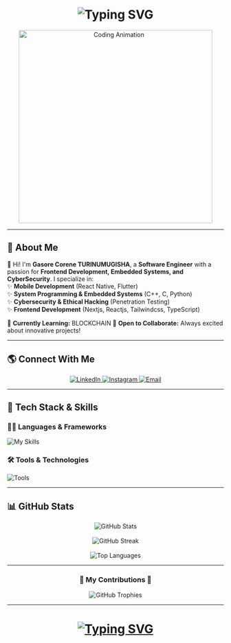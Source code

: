 <h1 align="center">
  <img src="https://readme-typing-svg.demolab.com?font=Fira+Code&pause=1000&random=false&width=435&lines=Hello,+I'm+Gasore+Corene+TURINUMUGISHA!;Software+Engineer+%F0%9F%91%A8%E2%80%8D%F0%9F%92%BB;UI/UX+Designer+%F0%9F%A7%91%E2%80%8D%F0%9F%8E%A8;Cybersecurity+Enthusiast+%F0%9F%9B%A1;Open-source+Contributor+%F0%9F%94%A5" alt="Typing SVG" />
</h1>
<p align="center">
  <img src="https://media.giphy.com/media/RbDKaczqWovIugyJmW/giphy.gif" alt="Coding Animation" width="450">
</p>

---

## 🚀 About Me  
👋 Hi! I'm **Gasore Corene TURINUMUGISHA**, a **Software Engineer** with a passion for **Frontend Development, Embedded Systems, and CyberSecurity**. I specialize in:  
✨ **Mobile Development** (React Native, Flutter)  
✨ **System Programming & Embedded Systems** (C++, C, Python)    
✨ **Cybersecurity & Ethical Hacking** (Penetration Testing)  
✨ **Frontend Development** (Nextjs, Reactjs, Tailwindcss, TypeScript)  
  
📘 **Currently Learning:** BLOCKCHAIN 
🤝 **Open to Collaborate:** Always excited about innovative projects!  

---

## 🌎 Connect With Me  
<p align="center">
  <a href="https://www.linkedin.com/in/gasore-corene-turinumugisha-275332326/" target="_blank">
    <img src="https://img.shields.io/badge/LinkedIn-%230A66C2.svg?logo=linkedin&logoColor=white&style=for-the-badge" alt="LinkedIn" />
  </a>
  <a href="https://www.instagram.com/_corey_ne/" target="_blank">
    <img src="https://img.shields.io/badge/Instagram-%23E4405F.svg?logo=instagram&logoColor=white&style=for-the-badge" alt="Instagram" />
  </a>
  <a href="mailto:corenegasore@gmail.com">
    <img src="https://img.shields.io/badge/Email-%23EA4335.svg?logo=gmail&logoColor=white&style=for-the-badge" alt="Email" />
  </a>
</p>

---

## 🔧 Tech Stack & Skills  

### **👨‍💻 Languages & Frameworks**  
![My Skills](https://skillicons.dev/icons?i=cpp,c,py,java,php,js,ts,html,css,react,vue,nextjs,nodejs,flutter,tailwind,bootstrap&perline=8)

### **🛠️ Tools & Technologies**  
![Tools](https://skillicons.dev/icons?i=git,github,figma,linux,postgres,mysql,mongodb,docker&perline=8)

---

## 📊 GitHub Stats  
<p align="center">
  <img src="https://github-readme-stats.vercel.app/api?username=Corenegasore123&show_icons=true&theme=tokyonight&border_radius=10" alt="GitHub Stats" />
  <br><br>
  <img src="https://github-readme-streak-stats.herokuapp.com/?user=Corenegasore123&theme=tokyonight&border_radius=10" alt="GitHub Streak" />
  <br><br>
  <img src="https://github-readme-stats.vercel.app/api/top-langs/?username=Corenegasore123&theme=tokyonight&layout=compact&border_radius=10" alt="Top Languages" />
</p>

---

<h3 align="center">📌 My Contributions 📌</h3>
<p align="center">
  <img src="https://github-profile-trophy.vercel.app/?username=Corenegasore123&theme=nord&column=7&row=1&margin-w=15" alt="GitHub Trophies" />
</p>

---

<h1 align="center">
  <a href="https://git.io/typing-svg">
    <img src="https://readme-typing-svg.demolab.com?font=Fira+Code&pause=1000&random=false&width=435&lines=Thanks+for+Visiting!;Let's+Stay+Connected!;Feel+Free+To+Contact+Me" alt="Typing SVG" />
  </a>
</h1>
